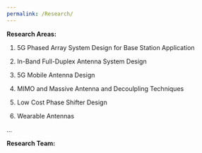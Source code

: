 ```yaml
---
permalink: /Research/
---
```

**Research Areas:**

1. 5G Phased Array System Design for Base Station Application  

3. In-Band Full-Duplex Antenna System Design  

4. 5G Mobile Antenna Design  

4. MIMO and Massive Antenna and Decoulpling Techniques

5. Low Cost Phase Shifter Design

5. Wearable Antennas

...      

**Research Team:**


